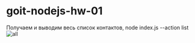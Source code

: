 # goit-nodejs-hw-01

Получаем и выводим весь список контактов,
node index.js --action list
![all](file:///var/folders/t0/j2l3d2g13qsfxs640s0t1zyr0000gn/T/TemporaryItems/NSIRD_screencaptureui_FAzy18/Screenshot%202022-05-24%20at%2001.41.48.png)
